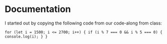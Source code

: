 # Documentation

I started out by copying the following code from our code-along from class:

`for (let i = 1500; i <= 2700; i++) {
  if (i % 7 === 0 && i % 5 === 0) {
    console.log(i);
    }
  }`
  